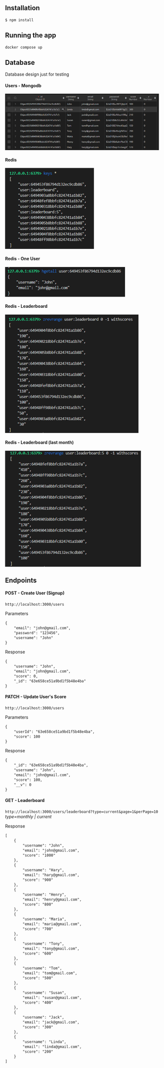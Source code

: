 ## Installation

```bash
$ npm install
```

## Running the app

```bash
docker compose up
```

## Database

<p>Database design just for testing</p>
<h4>Users - Mongodb</h4>
<img src="./screenshots/users-collections.png"/>

<h4>Redis</h4>
<img src="./screenshots/redis-keys.png"/>

<h4>Redis - One User</h4>
<img src="./screenshots/user-info.png"/>

<h4>Redis - Leaderboard</h4>
<img src="./screenshots/leaderboard.png"/>

<h4>Redis - Leaderboard (last month)</h4>
<img src="./screenshots/leaderboard-5.png"/>

## Endpoints

<h4>POST - Create User (Signup)</h4>

`http://localhost:3000/users`

<p>Parameters</p>

```
{
    "email": "john@gmail.com",
    "password": "123456",
    "username": "John"
}
```

<p>Response</p>

```
{
    "username": "John",
    "email": "john@gmail.com",
    "score": 0,
    "_id": "63e658ce51a9bd1f5b48e4ba"
}
```

<h4>PATCH - Update User's Score</h4>

`http://localhost:3000/users`

<p>Parameters</p>

```
{
    "userId": "63e658ce51a9bd1f5b48e4ba",
    "score": 100
}
```

<p>Response</p>

```
{
    "_id": "63e658ce51a9bd1f5b48e4ba",
    "username": "John",
    "email": "john@gmail.com",
    "score": 100,
    "__v": 0
}
```

<h4>GET - Leaderboard</h4>

`http://localhost:3000/users/leaderboard?type=current&page=1&perPage=10`
<i>type=monthly | current</i>
<p>Response</p>

```
[
    {
        "username": "John",
        "email": "john@gmail.com",
        "score": "1000"
    },
    {
        "username": "Hary",
        "email": "hary@gmail.com",
        "score": "900"
    },
    {
        "username": "Henry",
        "email": "henry@gmail.com",
        "score": "800"
    },
    {
        "username": "Maria",
        "email": "maria@gmail.com",
        "score": "700"
    },
    {
        "username": "Tony",
        "email": "tony@gmail.com",
        "score": "600"
    },
    {
        "username": "Tom",
        "email": "tom@gmail.com",
        "score": "500"
    },
    {
        "username": "Susan",
        "email": "susan@gmail.com",
        "score": "400"
    },
    {
        "username": "Jack",
        "email": "jack@gmail.com",
        "score": "300"
    },
    {
        "username": "Linda",
        "email": "linda@gmail.com",
        "score": "200"
    }
]
```
